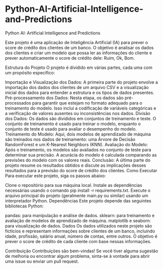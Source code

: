 # Python-AI-Artificial-Intelligence-and-Predictions
Python AI: Artificial Intelligence and Predictions

Este projeto é uma aplicação de Inteligência Artificial (IA) para prever o score de crédito dos clientes de um banco. O objetivo é analisar os dados dos clientes e criar um modelo que possa ler as informações do cliente e prever automaticamente o score de crédito dele: Ruim, Ok, Bom.

Estrutura do Projeto
O projeto é dividido em várias partes, cada uma com um propósito específico:

Importação e Visualização dos Dados: A primeira parte do projeto envolve a importação dos dados dos clientes de um arquivo CSV e a visualização inicial dos dados para entender a estrutura e os tipos de dados presentes.
Pré-processamento dos Dados: Nesta etapa, os dados são pré-processados para garantir que estejam no formato adequado para o treinamento do modelo. Isso inclui a codificação de variáveis categóricas e a verificação de valores ausentes ou inconsistências nos dados.
Divisão dos Dados: Os dados são divididos em conjuntos de treinamento e teste. O conjunto de treinamento é usado para treinar o modelo, enquanto o conjunto de teste é usado para avaliar o desempenho do modelo.
Treinamento do Modelo: Aqui, dois modelos de aprendizado de máquina são treinados nos dados de treinamento: uma Árvore de Decisão RandomForest e um K-Nearest Neighbors (KNN).
Avaliação do Modelo: Após o treinamento, os modelos são avaliados no conjunto de teste para determinar sua precisão. A acurácia do modelo é calculada comparando as previsões do modelo com os valores reais.
Conclusão: A última parte do projeto resume os resultados obtidos e discute as implicações desses resultados para a previsão do score de crédito dos clientes.
Como Executar
Para executar este projeto, siga os passos abaixo:

Clone o repositório para sua máquina local.
Instale as dependências necessárias usando o comando pip install -r requirements.txt.
Execute o arquivo principal do projeto (geralmente main.py ou similar) usando um interpretador Python.
Dependências
Este projeto depende das seguintes bibliotecas Python:

pandas: para manipulação e análise de dados.
sklearn: para treinamento e avaliação de modelos de aprendizado de máquina.
matplotlib e seaborn: para visualização de dados.
Dados
Os dados utilizados neste projeto são fictícios e representam informações sobre clientes de um banco, incluindo idade, profissão, salário anual, número de contas, entre outros. O objetivo é prever o score de crédito de cada cliente com base nessas informações.

Contribuição
Contribuições são bem-vindas! Se você tiver alguma sugestão de melhoria ou encontrar algum problema, sinta-se à vontade para abrir uma issue ou enviar um pull request.
